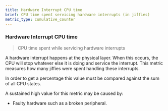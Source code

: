 ```yaml
---
title: Hardware Interrupt CPU time
brief: CPU time spent servicing hardware interrupts (in jiffies)
metric_type: cumulative_counter
---
```

### Hardware Interrupt CPU time

> CPU time spent while servicing hardware interrupts

A hardware interrupt happens at the physical layer. When this occurs, the CPU will stop whatever else it is doing and service the interrupt. This metric measures how many jiffies were spent handling these interrupts.

In order to get a percentage this value must be compared against the sum of all CPU states.

A sustained high value for this metric may be caused by:

* Faulty hardware such as a broken peripheral.
